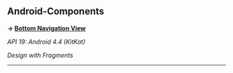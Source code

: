 ## Android-Components ##

**-> [Bottom Navigation View](https://github.com/OzgurBIKMAZ/Android-Components/tree/master/BottomNavigationView)**

*API 19: Android 4.4 (KitKat)*

*Design with Fragments*

---------------------------------------------------------------------------------------

